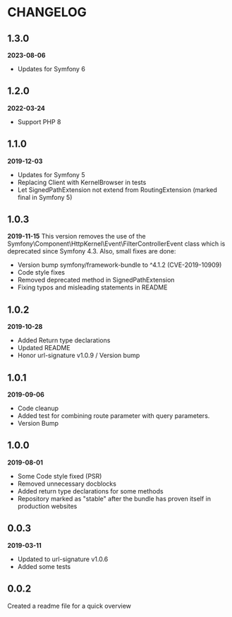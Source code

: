 # CHANGELOG #
## 1.3.0
**2023-08-06**
* Updates for Symfony 6

## 1.2.0
**2022-03-24**
* Support PHP 8

## 1.1.0
**2019-12-03**
* Updates for Symfony 5
* Replacing Client with KernelBrowser in tests
* Let SignedPathExtension not extend from RoutingExtension (marked final in Symfony 5)

## 1.0.3
**2019-11-15**
This version removes the use of the Symfony\Component\HttpKernel\Event\FilterControllerEvent class which is deprecated since Symfony 4.3. Also, small fixes are done:
- Version bump symfony/framework-bundle to ^4.1.2 (CVE-2019-10909)
- Code style fixes
- Removed deprecated method in SignedPathExtension
- Fixing typos and misleading statements in README

## 1.0.2
**2019-10-28**
* Added Return type declarations
* Updated README
* Honor url-signature v1.0.9 / Version bump

## 1.0.1
**2019-09-06**
* Code cleanup
* Added test for combining route parameter with query parameters.
* Version Bump

## 1.0.0
**2019-08-01**
* Some Code style fixed (PSR)
* Removed unnecessary docblocks
* Added return type declarations for some methods
* Repository marked as "stable" after the bundle has proven itself in production websites

## 0.0.3
**2019-03-11**
* Updated to url-signature v1.0.6
* Added some tests

## 0.0.2
Created a readme file for a quick overview